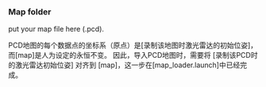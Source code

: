 ### Map folder

put your map file here (.pcd).

PCD地图的每个数据点的坐标系（原点）是[录制该地图时激光雷达的初始位姿]，而[map]是人为设定的永恒不变。
因此，导入PCD地图时，需要将  [录制该PCD时的激光雷达初始位姿]  对齐到  [map]，这一步在[map_loader.launch]中已经完成。